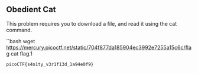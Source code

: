 ## Obedient Cat
This problem requires you to download a file, and read it using the cat command.

``bash
    wget https://mercury.picoctf.net/static/704f877da185904ec3992e7255a15c6c/flag
    cat flag.1
    
    picoCTF{s4n1ty_v3r1f13d_1a94e0f9}
 
